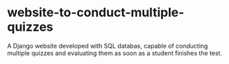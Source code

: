 # website-to-conduct-multiple-quizzes
A Django website developed with SQL databas, capable of conducting multiple quizzes and evaluating them as soon as a student finishes the test.
